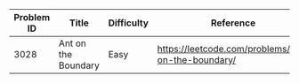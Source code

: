 | Problem ID | Title | Difficulty | Reference
| --- | --- | --- | ---
| 3028 | Ant on the Boundary | Easy | https://leetcode.com/problems/ant-on-the-boundary/

